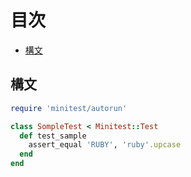 # 目次



- [構文](#ruby-version)



## 構文
<a name="syntax"></a>

```ruby
require 'minitest/autorun'

class SompleTest < Minitest::Test
  def test_sample
    assert_equal 'RUBY', 'ruby'.upcase
  end
end
```
